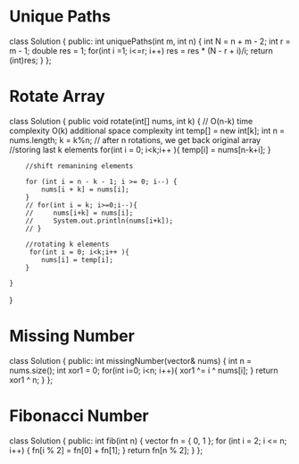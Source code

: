 # Unique Paths

class Solution {
public:
    int uniquePaths(int m, int n) {
        int N = n + m - 2;
        int r = m - 1;
        double res = 1;
        for(int i =1; i<=r; i++)
            res = res * (N - r + i)/i;
        return (int)res;
    }
};

# Rotate Array

class Solution {
    public void rotate(int[] nums, int k) {
        // O(n-k) time complexity O(k) additional space complexity
        int temp[] = new int[k];
        int n = nums.length;
        k = k%n; // after n rotations, we get back original array
        //storing last k elements
        for(int i = 0; i<k;i++ ){
            temp[i] = nums[n-k+i];
        }

        //shift remanining elements
       
        for (int i = n - k - 1; i >= 0; i--) {
            nums[i + k] = nums[i];
        }
        // for(int i = k; i>=0;i--){
        //     nums[i+k] = nums[i];
        //     System.out.println(nums[i+k]);
        // }

        //rotating k elements
         for(int i = 0; i<k;i++ ){
            nums[i] = temp[i];
        } 
        
    }
}

# Missing Number

class Solution {
public:
    int missingNumber(vector<int>& nums) {
        int n = nums.size();
        int xor1 = 0;
        for(int i=0; i<n; i++){
            xor1 ^= i ^ nums[i];
        }
        return xor1 ^ n;
    }
};

# Fibonacci Number

class Solution {
public:
    int fib(int n) {
        vector<int> fn = { 0, 1 };
		for (int i = 2; i <= n; i++) {
			fn[i % 2] = fn[0] + fn[1];
		}
		return fn[n % 2];
    }
};

# 
